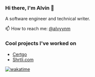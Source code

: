 ### Hi there, I'm Alvin 👋

A software engineer and technical writer.

📫 How to reach me: [@alvyynm](https://twitter.com/alvyynm)

### Cool projects I've worked on

- [Certgo](https://certgo.app)
- [Shrtli.com](https://shrtli.com/)

[![wakatime](https://wakatime.com/badge/user/5a2dda22-edd0-469e-b9ca-93b0efdfb017.svg)](https://wakatime.com/@5a2dda22-edd0-469e-b9ca-93b0efdfb017)
<!--
**alvyynm/alvyynm** is a ✨ _special_ ✨ repository because its `README.md` (this file) appears on your GitHub profile.

Here are some ideas to get you started:

- 🔭 I’m currently working on ...
- 🌱 I’m currently learning Frontend development
- 👯 I’m looking to collaborate on ...
- 🤔 I’m looking for help with ...
- 💬 Ask me about ...
- 📫 How to reach me: ...
- 😄 Pronouns: ...
- ⚡ Fun fact: ...
-->
